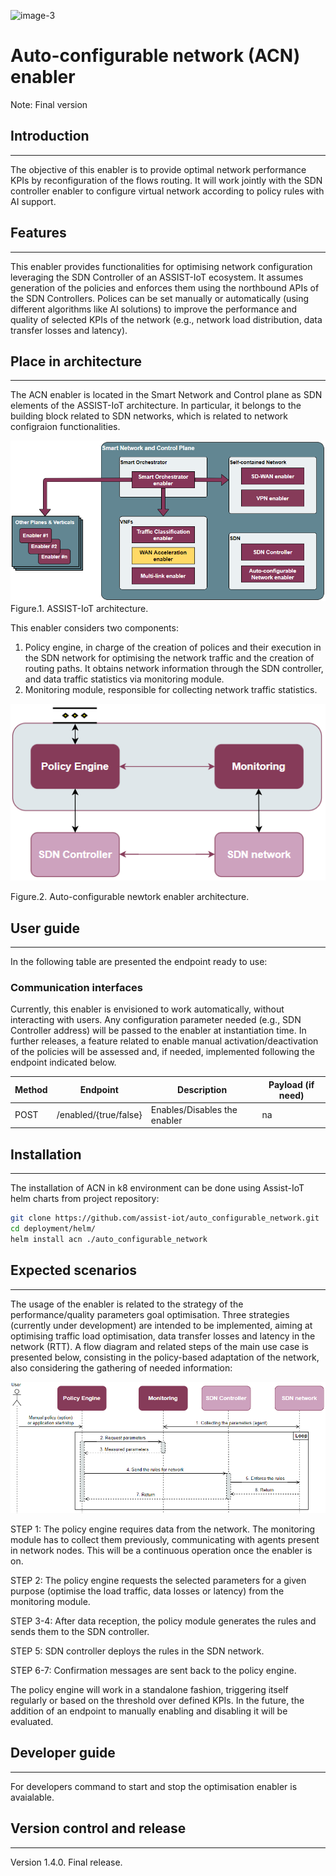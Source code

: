 ![image-3](https://user-images.githubusercontent.com/100677511/170439941-58810f43-b437-41e5-9976-899b60cf1e5e.png)


# Auto-configurable network (ACN) enabler

Note: Final version

## Introduction
---------------

The objective of this enabler is to provide optimal network performance KPIs by reconfiguration of the flows routing. It will work jointly with the SDN controller enabler to configure virtual network according to policy rules with AI support.

## Features
-----------

This enabler provides functionalities for optimising network configuration leveraging the SDN Controller of an ASSIST-IoT ecosystem. It assumes generation of the policies and enforces them using the northbound APIs of the SDN Controllers. Polices can be set manually or automatically (using different algorithms like AI solutions) to improve the performance and quality of selected KPIs of the network (e.g., network load distribution, data transfer losses and latency). 

## Place in architecture
------------------------

The ACN enabler is located in the Smart Network and Control plane as SDN elements of the ASSIST-IoT architecture. In particular, it belongs to the building block related to SDN networks, which is related to network configraion functionalities.

![place-in-architecture](./images/place-in-architecture.png)
Figure.1. ASSIST-IoT architecture.

This enabler considers two components: 
1. Policy engine, in charge of the creation of polices and their execution in the SDN network for optimising the network traffic and the creation of routing paths. It obtains network information through the SDN controller, and data traffic statistics via monitoring module.
2. Monitoring module, responsible for collecting network traffic statistics. 

![place-in-architecture2](./images/architecture.png)

Figure.2. Auto-configurable newtork enabler architecture.


## User guide
-------------

In the following table are presented the endpoint ready to use:

### Communication interfaces

Currently, this enabler is envisioned to work automatically, without interacting with users. Any configuration parameter needed (e.g., SDN Controller address) will be passed to the enabler at instantiation time. In further releases, a feature related to enable manual activation/deactivation of the policies will be assessed and, if needed, implemented following the endpoint indicated below.

| **Method** | **Endpoint**                   | **Description**              | **Payload (if need)**                                                   |
|------------|--------------------------------|------------------------------|-------------------------------------------------------------------------|
| POST       | /enabled/{true/false}          | Enables/Disables the enabler | na                                                                      |


                                                                        
## Installation
---------------

The installation of ACN in k8 environment can be done using Assist-IoT helm charts from project repository:

```sh
git clone https://github.com/assist-iot/auto_configurable_network.git
cd deployment/helm/ 
helm install acn ./auto_configurable_network
```


## Expected scenarios
---------------------

The usage of the enabler is related to the strategy of the performance/quality parameters goal optimisation. Three strategies (currently under development) are intended to be implemented, aiming at optimising traffic load optimisation, data transfer losses and latency in the network (RTT). 
A flow diagram and related steps of the main use case is presented below, consisting in the policy-based adaptation of the network, also considering the gathering of needed information:


![scenario](./images/use-case.png)

STEP 1: The policy engine requires data from the network. The monitoring module has to collect them previously, communicating with agents present in network nodes. This will be a continuous operation once the enabler is on.

STEP 2: The policy engine requests the selected parameters for a given purpose (optimise the load traffic, data losses or latency) from the monitoring module.

STEP 3-4: After data reception, the policy module generates the rules and sends them to the SDN controller.

STEP 5: SDN controller deploys the rules in the SDN network.

STEP 6-7: Confirmation messages are sent back to the policy engine.

The policy engine will work in a standalone fashion, triggering itself regularly or based on the threshold over defined KPIs. In the future, the addition of an endpoint to manually enabling and disabling it will be evaluated.


## Developer guide
------------------

For developers command to start and stop the optimisation enabler is avaialable.

## Version control and release
------------------------------

Version 1.4.0. Final release.
